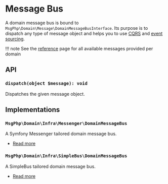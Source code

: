 # Message Bus

A domain message bus is bound to `MsgPhp\Domain\Message\DomainMessageBusInterface`. Its purpose is to dispatch any type
of message object and helps you to use [CQRS](cqrs.md) and [event sourcing](../event-sourcing/event-handlers.md).

!!! note
    See the [reference](../reference/messages.md) page for all available messages provided per domain

## API

### `dispatch(object $message): void`

Dispatches the given message object.

## Implementations

### `MsgPhp\Domain\Infra\Messenger\DomainMessageBus`

A Symfony Messenger tailored domain message bus.

- [Read more](../infrastructure/symfony-messenger.md#domain-message-bus)

### `MsgPhp\Domain\Infra\SimpleBus\DomainMessageBus`

A SimpleBus tailored domain message bus.

- [Read more](../infrastructure/simple-bus.md#domain-message-bus)
